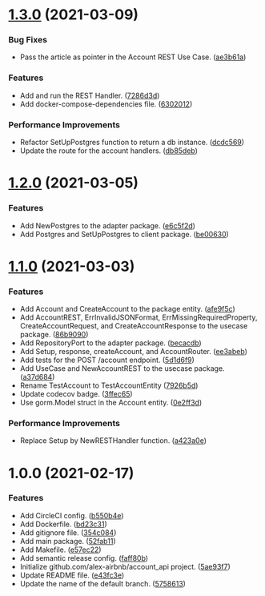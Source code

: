 # [1.3.0](https://github.com/alex-airbnb/account_api/compare/v1.2.0...v1.3.0) (2021-03-09)


### Bug Fixes

* Pass the article as pointer in the Account REST Use Case. ([ae3b61a](https://github.com/alex-airbnb/account_api/commit/ae3b61a533e0dfb5653a9d5f405753a73746875f))


### Features

* Add and run the REST Handler. ([7286d3d](https://github.com/alex-airbnb/account_api/commit/7286d3d118d4a7a387869b33bca77b88ace7e3b1))
* Add docker-compose-dependencies file. ([6302012](https://github.com/alex-airbnb/account_api/commit/630201279c9219b3291d4eec6373b5cacc949035))


### Performance Improvements

* Refactor SetUpPostgres function to return a db instance. ([dcdc569](https://github.com/alex-airbnb/account_api/commit/dcdc5693dbd1a415d22ef4ffb4250f1a25f7b6bb))
* Update the route for the account handlers. ([db85deb](https://github.com/alex-airbnb/account_api/commit/db85deb0a81b129c89b62384023e280bec66b4b2))

# [1.2.0](https://github.com/alex-airbnb/account_api/compare/v1.1.0...v1.2.0) (2021-03-05)


### Features

* Add NewPostgres to the adapter package. ([e6c5f2d](https://github.com/alex-airbnb/account_api/commit/e6c5f2d83eb6d2ac5db2006ae626420eb5f969f4))
* Add Postgres and SetUpPostgres to client package. ([be00630](https://github.com/alex-airbnb/account_api/commit/be0063095e973f0f05811a48c62670f5d52ac349))

# [1.1.0](https://github.com/alex-airbnb/account_api/compare/v1.0.0...v1.1.0) (2021-03-03)


### Features

* Add Account and CreateAccount to the package entity. ([afe9f5c](https://github.com/alex-airbnb/account_api/commit/afe9f5c4d6b7e8e5fb79def2494dfb058ae4941d))
* Add AccountREST, ErrInvalidJSONFormat, ErrMissingRequiredProperty, CreateAccountRequest, and CreateAccountResponse to the usecase package. ([86b9090](https://github.com/alex-airbnb/account_api/commit/86b909074fa6dc8c2d6f92c505fbb1674e984cbf))
* Add RepositoryPort to the adapter package. ([becacdb](https://github.com/alex-airbnb/account_api/commit/becacdbf6f6578b85061d13856c13eced57226bd))
* Add Setup, response, createAccount, and AccountRouter. ([ee3abeb](https://github.com/alex-airbnb/account_api/commit/ee3abeb82d16868bb10d5c8e77dc71601f03d983))
* Add tests for the POST /account endpoint. ([5d1d6f9](https://github.com/alex-airbnb/account_api/commit/5d1d6f9759c130fb314b2883eed37d8dd082fe5a))
* Add UseCase and NewAccountREST to the usecase package. ([a37d684](https://github.com/alex-airbnb/account_api/commit/a37d6848ec13b8d2a124e7672252115d8d6496b7))
* Rename TestAccount to TestAccountEntity ([7926b5d](https://github.com/alex-airbnb/account_api/commit/7926b5d39f02b045b93c61b7acc9ff7de55ce15f))
* Update codecov badge. ([3ffec65](https://github.com/alex-airbnb/account_api/commit/3ffec655358e0fb5b7284c25191e4f2921fbe059))
* Use gorm.Model struct in the Account entity. ([0e2ff3d](https://github.com/alex-airbnb/account_api/commit/0e2ff3decac93347d58d57e35399da4ba30b79ee))


### Performance Improvements

* Replace Setup by NewRESTHandler function. ([a423a0e](https://github.com/alex-airbnb/account_api/commit/a423a0efd96783dfdfc5696864d2cbc979815521))

# 1.0.0 (2021-02-17)


### Features

* Add CircleCI config. ([b550b4e](https://github.com/alex-airbnb/account_api/commit/b550b4e74fe3d7488bbd622f74afa52b3cc59213))
* Add Dockerfile. ([bd23c31](https://github.com/alex-airbnb/account_api/commit/bd23c31429f1924c295b5faf17bbc18a51257b98))
* Add gitignore file. ([354c084](https://github.com/alex-airbnb/account_api/commit/354c0842ba9ab0fde8e2087621b25ed6ac7353a4))
* Add main package. ([52fab11](https://github.com/alex-airbnb/account_api/commit/52fab1160ff805f77d9bb41f32cb07d68ea5dbd4))
* Add Makefile. ([e57ec22](https://github.com/alex-airbnb/account_api/commit/e57ec226bf15add6c19a51cf38fd65cd264c9c75))
* Add semantic release config. ([faff80b](https://github.com/alex-airbnb/account_api/commit/faff80b1c2e4cf6ab91cb4800a812c5243b67671))
* Initialize github.com/alex-airbnb/account_api project. ([5ae93f7](https://github.com/alex-airbnb/account_api/commit/5ae93f77c01f4557bc0562feb02d7ec0bc5f174d))
* Update README file. ([e43fc3e](https://github.com/alex-airbnb/account_api/commit/e43fc3e40442fad2143808a55ec9375afc8ee66c))
* Update the name of the default branch. ([5758613](https://github.com/alex-airbnb/account_api/commit/5758613947bfd2f6c5d2a147d411f1992138f7e0))
